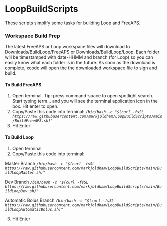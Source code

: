 # LoopBuildScripts

These scripts simplify some tasks for building Loop and FreeAPS.

### Workspace Build Prep
The latest FreeAPS or Loop workspace files will download to Downloads/BuildLoop/FreeAPS or Downloads/BuildLoop/Loop. Each folder will be timestamped with date-HHMM  and branch (for Loop) so you can easily know what each folder is in the future. As soon as the download is complete, xcode will open the the downloaded workspace file to sign and build.

#### To Build FreeAPS
1. Open terminal. Tip: press command-space to open spotlight search. Start typing term... and you will see the terminal application icon in the box. Hit enter to open.
2. Copy/Paste this code into terminal: 
*`/bin/bash -c "$(curl -fsSL https://raw.githubusercontent.com/markjoldham/LoopBuildScripts/main/BuildFreeAPS.sh)"`*
3. Hit Enter

#### To Build Loop
1. Open terminal
2. Copy/Paste this code into terminal: 

Master Branch
*`/bin/bash -c "$(curl -fsSL https://raw.githubusercontent.com/markjoldham/LoopBuildScripts/main/BuildLoopMaster.sh)"`*

Dev Branch
*`/bin/bash -c "$(curl -fsSL https://raw.githubusercontent.com/markjoldham/LoopBuildScripts/main/BuildLoopDev.sh)"`*

Automatic Bolus Branch
*`/bin/bash -c "$(curl -fsSL https://raw.githubusercontent.com/markjoldham/LoopBuildScripts/main/BuildLoopAutomaticBolus.sh)"`*

3. Hit Enter
